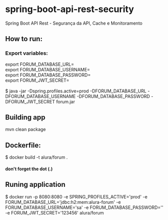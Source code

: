 # spring-boot-api-rest-security
Spring Boot API Rest - Segurança da API, Cache e Monitoramento

## How to run:
### Export variables:
export FORUM_DATABASE_URL=<br>
export FORUM_DATABASE_USERNAME=<br>
export FORUM_DATABASE_PASSWORD=<br>
export FORUM_JWT_SECRET=<br><br>
$ java -jar -Dspring.profiles.active=prod -DFORUM_DATABASE_URL -DFORUM_DATABASE_USERNAME -DFORUM_DATABASE_PASSWORD -DFORUM_JWT_SECRET forum.jar

## Building app
mvn clean package

## Dockerfile:
$ docker build -t alura/forum .
#### don't forget the dot (.)

## Runing application
$ docker run -p 8080:8080 -e SPRING_PROFILES_ACTIVE='prod' -e FORUM_DATABASE_URL='jdbc:h2:mem:alura-forum' -e FORUM_DATABASE_USERNAME='sa' -e FORUM_DATABASE_PASSWORD='' -e FORUM_JWT_SECRET='123456' alura/forum